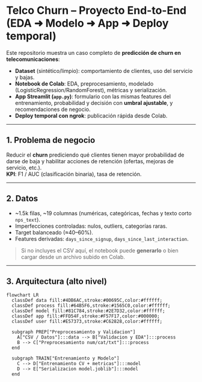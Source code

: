 # Telco Churn – Proyecto End-to-End (EDA ➜ Modelo ➜ App ➜ Deploy temporal)

Este repositorio muestra un caso completo de **predicción de churn en telecomunicaciones**:
- **Dataset** (sintético/limpio): comportamiento de clientes, uso del servicio y bajas.
- **Notebook de Colab**: EDA, preprocesamiento, modelado (LogisticRegression/RandomForest), métricas y serialización.
- **App Streamlit (`app.py`)**: formulario con las mismas features del entrenamiento, probabilidad y decisión con **umbral ajustable**, y recomendaciones de negocio.
- **Deploy temporal con ngrok**: publicación rápida desde Colab.

---

## 1. Problema de negocio
Reducir el **churn** prediciendo qué clientes tienen mayor probabilidad de darse de baja y habilitar acciones de retención (ofertas, mejoras de servicio, etc.).  
**KPI**: F1 / AUC (clasificación binaria), tasa de retención.

---

## 2. Datos
- ~1.5k filas, ~19 columnas (numéricas, categóricas, fechas y texto corto `nps_text`).
- Imperfecciones controladas: nulos, outliers, categorías raras.
- Target balanceado (≈40–60%).
- Features derivadas: `days_since_signup`, `days_since_last_interaction`.

> Si no incluyes el CSV aquí, el notebook puede **generarlo** o bien cargar desde un archivo subido en Colab.

---

## 3. Arquitectura (alto nivel)

```mermaid
flowchart LR
  classDef data fill:#4DB6AC,stroke:#00695C,color:#ffffff;
  classDef process fill:#64B5F6,stroke:#1565C0,color:#ffffff;
  classDef model fill:#81C784,stroke:#2E7D32,color:#ffffff;
  classDef app fill:#FFD54F,stroke:#F57F17,color:#000000;
  classDef user fill:#E57373,stroke:#C62828,color:#ffffff;

  subgraph PREP["Preprocesamiento y Validacion"]
    A["CSV / Datos"]:::data --> B["Validacion y EDA"]:::process
    B --> C["Preprocesamiento num/cat/txt"]:::process
  end

  subgraph TRAIN["Entrenamiento y Modelo"]
    C --> D["Entrenamiento CV + metricas"]:::model
    D --> E["Serializacion model.joblib"]:::model
  end
